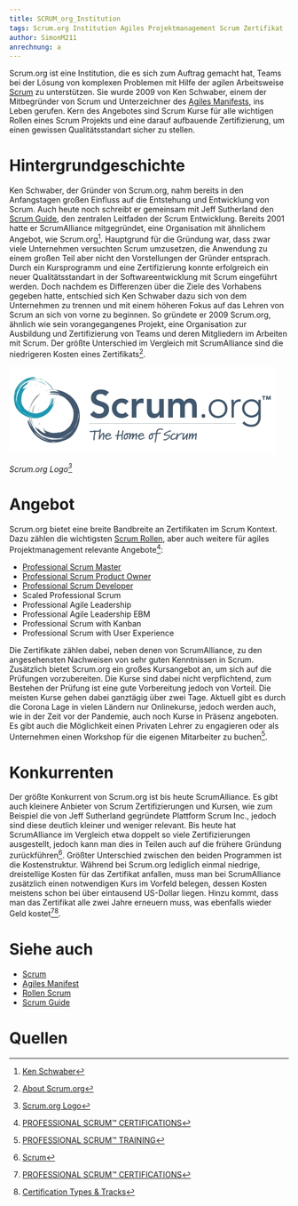 ```yaml
---
title: SCRUM_org_Institution
tags: Scrum.org Institution Agiles Projektmanagement Scrum Zertifikat
author: SimonM211
anrechnung: a
---
```


Scrum.org ist eine Institution, die es sich zum Auftrag gemacht hat, Teams bei der Lösung von komplexen Problemen mit Hilfe der agilen Arbeitsweise [Scrum](SCRUM.md) zu unterstützen. Sie wurde 2009 von Ken Schwaber, einem der Mitbegründer von Scrum und Unterzeichner des [Agiles Manifests](Agiles_Manifest.md), ins Leben gerufen. Kern des Angebotes sind Scrum Kurse für alle wichtigen Rollen eines Scrum Projekts und eine darauf aufbauende Zertifizierung, um einen gewissen Qualitätsstandart sicher zu stellen.

# Hintergrundgeschichte

Ken Schwaber, der Gründer von Scrum.org, nahm bereits in den Anfangstagen großen Einfluss auf die Entstehung und Entwicklung von Scrum. Auch heute noch schreibt er gemeinsam mit Jeff Sutherland den [Scrum Guide](Scrum_Guide.md), den zentralen Leitfaden der Scrum Entwicklung. Bereits 2001 hatte er ScrumAlliance mitgegründet, eine Organisation mit ähnlichem Angebot, wie Scrum.org[^1]. Hauptgrund für die Gründung war, dass zwar viele Unternehmen versuchten Scrum umzusetzen, die Anwendung zu einem großen Teil aber nicht den Vorstellungen der Gründer entsprach. Durch ein Kursprogramm und eine Zertifizierung konnte erfolgreich ein neuer Qualitätsstandart in der Softwareentwicklung mit Scrum eingeführt werden. Doch nachdem es Differenzen über die Ziele des Vorhabens gegeben hatte, entschied sich Ken Schwaber dazu sich von dem Unternehmen zu trennen und mit einem höheren Fokus auf das Lehren von Scrum an sich von vorne zu beginnen. So gründete er 2009 Scrum.org, ähnlich wie sein vorangegangenes Projekt, eine Organisation zur Ausbildung und Zertifizierung von Teams und deren Mitgliedern im Arbeiten mit Scrum. Der größte Unterschied im Vergleich mit ScrumAlliance sind die niedrigeren Kosten eines Zertifikats[^2].

![Scrum.org Logo](SCRUM_org_Institution/Scrumorg-Logo_tagline-TM_(1)_(1)_(2).jpg)

*Scrum.org Logo[^3]*

# Angebot

Scrum.org bietet eine breite Bandbreite an Zertifikaten im Scrum Kontext. Dazu zählen die wichtigsten [Scrum Rollen](Rollen_Scrum.md), aber auch weitere für agiles Projektmanagement relevante Angebote[^4]:

* [Professional Scrum Master](Scrum_Master.md)
*	[Professional Scrum Product Owner](Product_Owner.md)
*	[Professional Scrum Developer](Development_Team.md)
*	Scaled Professional Scrum
*	Professional Agile Leadership
*	Professional Agile Leadership EBM
*	Professional Scrum with Kanban
*	Professional Scrum with User Experience

Die Zertifikate zählen dabei, neben denen von ScrumAlliance, zu den angesehensten Nachweisen von sehr guten Kenntnissen in Scrum. Zusätzlich bietet Scrum.org ein großes Kursangebot an, um sich auf die Prüfungen vorzubereiten. Die Kurse sind dabei nicht verpflichtend, zum Bestehen der Prüfung ist eine gute Vorbereitung jedoch von Vorteil. Die meisten Kurse gehen dabei ganztägig über zwei Tage. Aktuell gibt es durch die Corona Lage in vielen Ländern nur Onlinekurse, jedoch werden auch, wie in der Zeit vor der Pandemie, auch noch Kurse in Präsenz angeboten. Es gibt auch die Möglichkeit einen Privaten Lehrer zu engagieren oder als Unternehmen einen Workshop für die eigenen Mitarbeiter zu buchen[^5].

# Konkurrenten

Der größte Konkurrent von Scrum.org ist bis heute ScrumAlliance. Es gibt auch kleinere Anbieter von Scrum Zertifizierungen und Kursen, wie zum Beispiel die von Jeff Sutherland gegründete Plattform Scrum Inc., jedoch sind diese deutlich kleiner und weniger relevant. Bis heute hat ScrumAlliance im Vergleich etwa doppelt so viele Zertifizierungen ausgestellt, jedoch kann man dies in Teilen auch auf die frühere Gründung zurückführen[^6]. Größter Unterschied zwischen den beiden Programmen ist die Kostenstruktur. Während bei Scrum.org lediglich einmal niedrige, dreistellige Kosten für das Zertifikat anfallen, muss man bei ScrumAlliance zusätzlich einen notwendigen Kurs im Vorfeld belegen, dessen Kosten meistens schon bei über eintausend US-Dollar liegen. Hinzu kommt, dass man das Zertifikat alle zwei Jahre erneuern muss, was ebenfalls wieder Geld kostet[^4][^7].

# Siehe auch

* [Scrum](SCRUM.md)
* [Agiles Manifest](Agiles_Manifest.md)
* [Rollen Scrum](Rollen_Scrum.md)
* [Scrum Guide](Scrum_Guide.md)

# Quellen

[^1]: [Ken Schwaber](https://www.scrum.org/team/ken-schwaber)
[^2]: [About Scrum.org](https://www.scrum.org/about)
[^3]: [Scrum.org Logo](https://www.agilealliance.org/organizations/scrum-org-2/)
[^4]: [PROFESSIONAL SCRUM™ CERTIFICATIONS](https://www.scrum.org/professional-scrum-certifications)
[^5]: [PROFESSIONAL SCRUM™ TRAINING](https://www.scrum.org/courses)
[^6]: [Scrum](https://de.wikipedia.org/wiki/Scrum)
[^7]: [Certification Types & Tracks](https://www.scrumalliance.org/get-certified)
